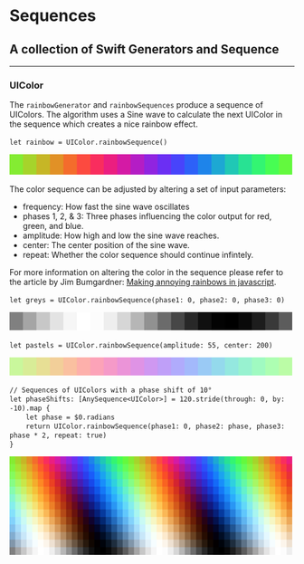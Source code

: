 # Sequences
## A collection of Swift Generators and Sequence
---

### UIColor

The `rainbowGenerator` and `rainbowSequences` produce a sequence of UIColors. The algorithm uses a Sine wave to calculate the next UIColor in the sequence which creates a nice rainbow effect.

`let rainbow = UIColor.rainbowSequence()`

![Color Rainbow](https://raw.githubusercontent.com/cgoldsby/Sequences/master/Images/rainbow.png)

The color sequence can be adjusted by altering a set of input parameters:
* frequency: How fast the sine wave oscillates
* phases 1, 2, & 3: Three phases influencing the color output for red, green, and blue.
* amplitude: How high and low the sine wave reaches.
* center: The center position of the sine wave.
* repeat: Whether the color sequence should continue infintely.

For more information on altering the color in the sequence please refer to the article by Jim Bumgardner: [Making annoying rainbows in javascript](http://krazydad.com/tutorials/makecolors.php).

`let greys = UIColor.rainbowSequence(phase1: 0, phase2: 0, phase3: 0)`

![Grey Rainbow](https://raw.githubusercontent.com/cgoldsby/Sequences/master/Images/rainbow-greys.png)

`let pastels = UIColor.rainbowSequence(amplitude: 55, center: 200)`

![Pastels Rainbow](https://raw.githubusercontent.com/cgoldsby/Sequences/master/Images/rainbow-pastels.png)

```
// Sequences of UIColors with a phase shift of 10°
let phaseShifts: [AnySequence<UIColor>] = 120.stride(through: 0, by: -10).map {
    let phase = $0.radians
    return UIColor.rainbowSequence(phase1: 0, phase2: phase, phase3: phase * 2, repeat: true)
}
```
![Grid Rainbow](https://raw.githubusercontent.com/cgoldsby/Sequences/master/Images/rainbow-grid.png)


